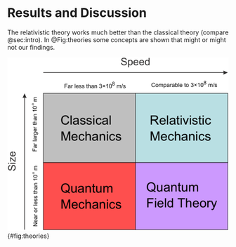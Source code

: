 
# Results and Discussion

The relativistic theory works much better than the classical theory (compare @sec:intro).
In @Fig:theories some concepts are shown that might or might not our findings.

![Some theories. Credit: Wikipedia.](../fig/theories.png){#fig:theories}
